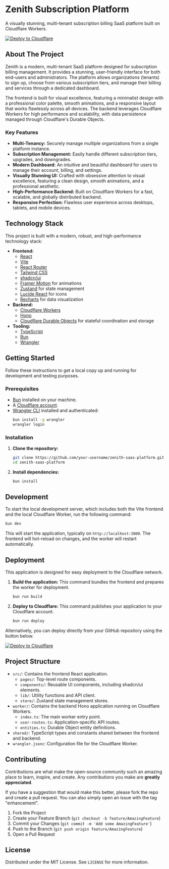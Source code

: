 # Zenith Subscription Platform

A visually stunning, multi-tenant subscription billing SaaS platform built on Cloudflare Workers.

[![Deploy to Cloudflare](https://deploy.workers.cloudflare.com/button)](https://deploy.workers.cloudflare.com/?url=https://github.com/mittt777/generated-app)

## About The Project

Zenith is a modern, multi-tenant SaaS platform designed for subscription billing management. It provides a stunning, user-friendly interface for both end-users and administrators. The platform allows organizations (tenants) to sign up, choose from various subscription tiers, and manage their billing and services through a dedicated dashboard.

The frontend is built for visual excellence, featuring a minimalist design with a professional color palette, smooth animations, and a responsive layout that works flawlessly across all devices. The backend leverages Cloudflare Workers for high performance and scalability, with data persistence managed through Cloudflare's Durable Objects.

### Key Features

*   **Multi-Tenancy:** Securely manage multiple organizations from a single platform instance.
*   **Subscription Management:** Easily handle different subscription tiers, upgrades, and downgrades.
*   **Modern Dashboard:** An intuitive and beautiful dashboard for users to manage their account, billing, and settings.
*   **Visually Stunning UI:** Crafted with obsessive attention to visual excellence, featuring a clean design, smooth animations, and a professional aesthetic.
*   **High-Performance Backend:** Built on Cloudflare Workers for a fast, scalable, and globally distributed backend.
*   **Responsive Perfection:** Flawless user experience across desktops, tablets, and mobile devices.

## Technology Stack

This project is built with a modern, robust, and high-performance technology stack:

*   **Frontend:**
    *   [React](https://reactjs.org/)
    *   [Vite](https://vitejs.dev/)
    *   [React Router](https://reactrouter.com/)
    *   [Tailwind CSS](https://tailwindcss.com/)
    *   [shadcn/ui](https://ui.shadcn.com/)
    *   [Framer Motion](https://www.framer.com/motion/) for animations
    *   [Zustand](https://zustand-demo.pmnd.rs/) for state management
    *   [Lucide React](https://lucide.dev/) for icons
    *   [Recharts](https://recharts.org/) for data visualization
*   **Backend:**
    *   [Cloudflare Workers](https://workers.cloudflare.com/)
    *   [Hono](https://hono.dev/)
    *   [Cloudflare Durable Objects](https://developers.cloudflare.com/durable-objects/) for stateful coordination and storage
*   **Tooling:**
    *   [TypeScript](https://www.typescriptlang.org/)
    *   [Bun](https://bun.sh/)
    *   [Wrangler](https://developers.cloudflare.com/workers/wrangler/)

## Getting Started

Follow these instructions to get a local copy up and running for development and testing purposes.

### Prerequisites

*   [Bun](https://bun.sh/docs/installation) installed on your machine.
*   A [Cloudflare account](https://dash.cloudflare.com/sign-up).
*   [Wrangler CLI](https://developers.cloudflare.com/workers/wrangler/install-and-update/) installed and authenticated:
    ```sh
    bun install -g wrangler
    wrangler login
    ```

### Installation

1.  **Clone the repository:**
    ```sh
    git clone https://github.com/your-username/zenith-saas-platform.git
    cd zenith-saas-platform
    ```
2.  **Install dependencies:**
    ```sh
    bun install
    ```

## Development

To start the local development server, which includes both the Vite frontend and the local Cloudflare Worker, run the following command:

```sh
bun dev
```

This will start the application, typically on `http://localhost:3000`. The frontend will hot-reload on changes, and the worker will restart automatically.

## Deployment

This application is designed for easy deployment to the Cloudflare network.

1.  **Build the application:**
    This command bundles the frontend and prepares the worker for deployment.
    ```sh
    bun run build
    ```
2.  **Deploy to Cloudflare:**
    This command publishes your application to your Cloudflare account.
    ```sh
    bun run deploy
    ```

Alternatively, you can deploy directly from your GitHub repository using the button below.

[![Deploy to Cloudflare](https://deploy.workers.cloudflare.com/button)](https://deploy.workers.cloudflare.com/?url=https://github.com/mittt777/generated-app)

## Project Structure

*   `src/`: Contains the frontend React application.
    *   `pages/`: Top-level route components.
    *   `components/`: Reusable UI components, including shadcn/ui elements.
    *   `lib/`: Utility functions and API client.
    *   `store/`: Zustand state management stores.
*   `worker/`: Contains the backend Hono application running on Cloudflare Workers.
    *   `index.ts`: The main worker entry point.
    *   `user-routes.ts`: Application-specific API routes.
    *   `entities.ts`: Durable Object entity definitions.
*   `shared/`: TypeScript types and constants shared between the frontend and backend.
*   `wrangler.jsonc`: Configuration file for the Cloudflare Worker.

## Contributing

Contributions are what make the open-source community such an amazing place to learn, inspire, and create. Any contributions you make are **greatly appreciated**.

If you have a suggestion that would make this better, please fork the repo and create a pull request. You can also simply open an issue with the tag "enhancement".

1.  Fork the Project
2.  Create your Feature Branch (`git checkout -b feature/AmazingFeature`)
3.  Commit your Changes (`git commit -m 'Add some AmazingFeature'`)
4.  Push to the Branch (`git push origin feature/AmazingFeature`)
5.  Open a Pull Request

## License

Distributed under the MIT License. See `LICENSE` for more information.